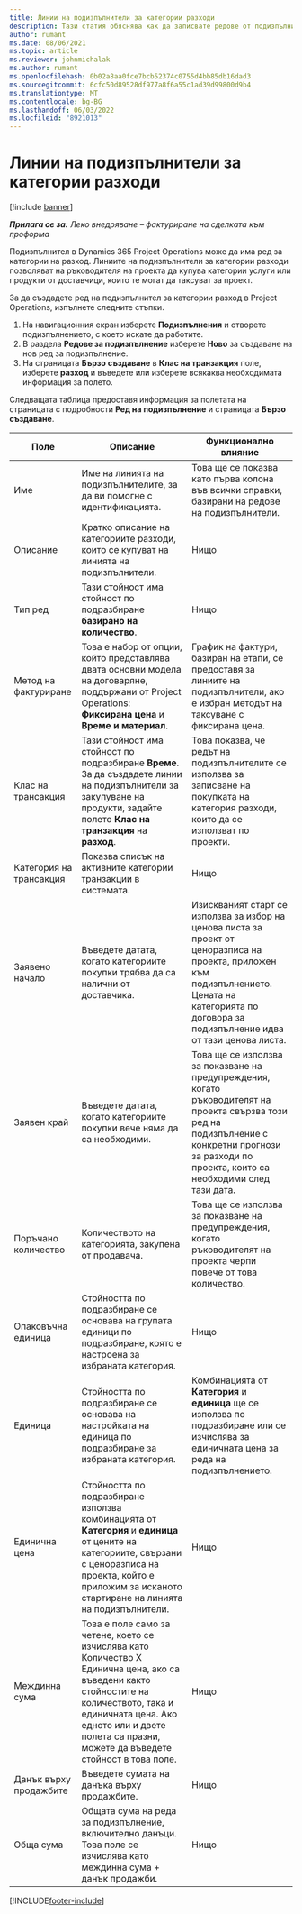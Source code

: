 ```yaml
---
title: Линии на подизпълнители за категории разходи
description: Тази статия обяснява как да записвате редове от подизпълнители за разходи и да използвате полетата, за да запишете покупката на време от доставчици.
author: rumant
ms.date: 08/06/2021
ms.topic: article
ms.reviewer: johnmichalak
ms.author: rumant
ms.openlocfilehash: 0b02a8aa0fce7bcb52374c0755d4bb85db16dad3
ms.sourcegitcommit: 6cfc50d89528df977a8f6a55c1ad39d99800d9b4
ms.translationtype: MT
ms.contentlocale: bg-BG
ms.lasthandoff: 06/03/2022
ms.locfileid: "8921013"
---
```

#  <a name="subcontract-lines-for-expense-categories"></a>Линии на подизпълнители за категории разходи

[!include [banner](../../includes/dataverse-preview.md)]

_**Прилага се за:** Леко внедряване – фактуриране на сделката към проформа_

Подизпълнител в Dynamics 365 Project Operations може да има ред за категории на разход. Линиите на подизпълнители за категории разходи позволяват на ръководителя на проекта да купува категории услуги или продукти от доставчици, които те могат да таксуват за проект.

За да създадете ред на подизпълнител за категории разход в Project Operations, изпълнете следните стъпки.

1. На навигационния екран изберете **Подизпълнения** и отворете подизпълнението, с което искате да работите.
2. В раздела **Редове за подизпълнение** изберете **Ново** за създаване на нов ред за подизпълнение.
3. На страницата **Бързо създаване** в **Клас на транзакция** поле, изберете **разход** и въведете или изберете всякаква необходимата информация за полето.

Следващата таблица предоставя информация за полетата на страницата с подробности **Ред на подизпълнение** и страницата **Бързо създаване**.

| **Поле** | **Описание** | **Функционално влияние** |
| --- | --- | --- |
| Име | Име на линията на подизпълнителите, за да ви помогне с идентификацията. | Това ще се показва като първа колона във всички справки, базирани на редове на подизпълнители. |
| Описание | Кратко описание на категориите разходи, които се купуват на линията на подизпълнители. | Нищо |
|Тип ред | Тази стойност има стойност по подразбиране **базирано на количество**. |Нищо |
| Метод на фактуриране | Това е набор от опции, който представлява двата основни модела на договаряне, поддържани от Project Operations: **Фиксирана цена** и **Време и материал**. | График на фактури, базиран на етапи, се предоставя за линиите на подизпълнители, ако е избран методът на таксуване с фиксирана цена. |
| Клас на трансакция | Тази стойност има стойност по подразбиране **Време**. За да създадете линии на подизпълнители за закупуване на продукти, задайте полето **Клас на транзакция** на **разход**.  | Това показва, че редът на подизпълнителите се използва за записване на покупката на категория разходи, които да се използват по проекти. |
| Категория на трансакция | Показва списък на активните категории транзакции в системата. |Нищо |
| Заявено начало | Въведете датата, когато категориите покупки трябва да са налични от доставчика. | Изискваният старт се използва за избор на ценова листа за проект от ценоразписа на проекта, приложен към подизпълнението. Цената на категорията по договора за подизпълнение идва от тази ценова листа. |
| Заявен край | Въведете датата, когато категориите покупки вече няма да са необходими. | Това ще се използва за показване на предупреждения, когато ръководителят на проекта свързва този ред на подизпълнение с конкретни прогнози за разходи по проекта, които са необходими след тази дата. |
| Поръчано количество | Количеството на категорията, закупена от продавача. | Това ще се използва за показване на предупреждения, когато ръководителят на проекта черпи повече от това количество.|
| Опаковъчна единица | Стойността по подразбиране се основава на групата единици по подразбиране, която е настроена за избраната категория. |Нищо |
| Единица | Стойността по подразбиране се основава на настройката на единица по подразбиране за избраната категория.  | Комбинацията от **Категория** и **единица** ще се използва по подразбиране или се изчислява за единичната цена за реда на подизпълнението.  |
| Единична цена | Стойността по подразбиране използва комбинацията от **Категория** и **единица** от цените на категориите, свързани с ценоразписа на проекта, който е приложим за исканото стартиране на линията на подизпълнители. |Нищо |
| Междинна сума | Това е поле само за четене, което се изчислява като Количество X Единична цена, ако са въведени както стойностите на количеството, така и единичната цена. Ако едното или и двете полета са празни, можете да въведете стойност в това поле. |Нищо |
| Данък върху продажбите | Въведете сумата на данъка върху продажбите. |Нищо |
| Обща сума | Общата сума на реда за подизпълнение, включително данъци. Това поле се изчислява като междинна сума + данък продажби. |Нищо |


[!INCLUDE[footer-include](../../includes/footer-banner.md)]
